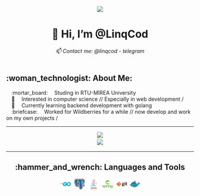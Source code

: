 <div id="header" align="center">
  <img src="https://media.giphy.com/media/l1J9MU7JDGBu8VQwU/giphy.gif" width="100"/></br>
  <h1>👋 Hi, I’m @LinqCod</h1>
  <i>📫 Contact me: @linqcod - telegram</i>
</div>
</br>
<div>
  <h2>:woman_technologist: About Me:</h2>
  <div>
    &emsp;:mortar_board: &emsp;Studing in RTU-MIREA University</br>
    &emsp;👀 &emsp;Interested in computer science // Especially in web development /</br>
    &emsp;🌱 &emsp;Currently learning backend development with golang</br>
    &emsp;:briefcase: &emsp;Worked for Wildberries for a while // now develop and work on my own projects /
  </div>
</div>
<hr>
<div align="center">
  <img src="http://github-readme-streak-stats.herokuapp.com?user=linqcod&theme=dark&background=000000&hide_border=true"></br>
  <img src="https://github-readme-stats.vercel.app/api/top-langs/?username=linqcod&layout=compact&theme=vision-friendly-dark&hide_border=true">
</div>
<hr>
<div align="center">
  <h2>:hammer_and_wrench: Languages and Tools</h2>
  <img src="https://github.com/devicons/devicon/blob/master/icons/go/go-original-wordmark.svg" title="Go" alt="Go" width="30" height="30"/>&nbsp;
  <img src="https://github.com/devicons/devicon/blob/master/icons/postgresql/postgresql-original.svg" title="MySQL"  alt="MySQL" width="30" height="30"/>&nbsp;
  <img src="https://github.com/devicons/devicon/blob/master/icons/java/java-original-wordmark.svg" title="Java" alt="Java" width="30" height="30"/>&nbsp;
  <img src="https://github.com/devicons/devicon/blob/master/icons/spring/spring-original-wordmark.svg" title="Spring" alt="Spring" width="30" height="30"/>&nbsp;
  <img src="https://github.com/devicons/devicon/blob/master/icons/git/git-original-wordmark.svg" title="Git" **alt="Git" width="30" height="30"/>
  <img src="https://github.com/devicons/devicon/blob/master/icons/docker/docker-original.svg" title="Docker" **alt="Docker" width="30" height="30"/>
</div>
<!---
LinqCod/LinqCod is a ✨ special ✨ repository because its `README.md` (this file) appears on your GitHub profile.
You can click the Preview link to take a look at your changes.
--->
